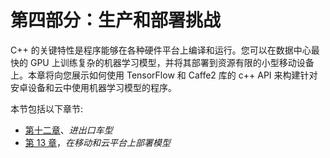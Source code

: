# 第四部分：生产和部署挑战

C++ 的关键特性是程序能够在各种硬件平台上编译和运行。您可以在数据中心最快的 GPU 上训练复杂的机器学习模型，并将其部署到资源有限的小型移动设备上。本章将向您展示如何使用 TensorFlow 和 Caffe2 库的 c++ API 来构建针对安卓设备和云中使用机器学习模型的程序。

本节包括以下章节:

*   [第十二章](12.html)、*进出口车型*
*   [第 13 章](13.html)，*在移动和云平台上部署模型*